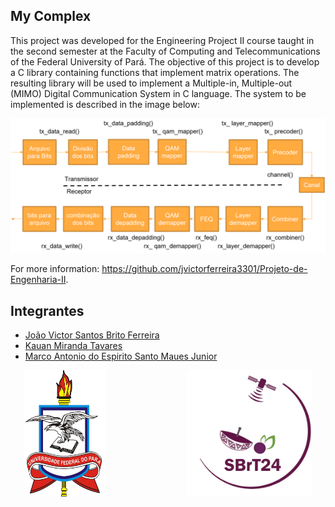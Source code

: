 ## My Complex

This project was developed for the Engineering Project II course taught in the second semester at the Faculty of Computing and Telecommunications of the Federal University of Pará. The objective of this project is to develop a C library containing functions that implement matrix operations. The resulting library will be used to implement a Multiple-in, Multiple-out (MIMO) Digital Communication System in C language. The system to be implemented is described in the image below:

<img src="mimosystem.png" alt="mimo-implementação">

For more information: https://github.com/jvictorferreira3301/Projeto-de-Engenharia-II.

## Integrantes

- [João Victor Santos Brito Ferreira](https://github.com/jvictorferreira3301) 
- [Kauan Miranda Tavares](https://github.com/kkauanjjk)
- [Marco Antonio do Espirito Santo Maues Junior](https://github.com/Mauesjr)

<div style="display: flex; justify-content: center;">
  <div style="display: flex; gap: 130px;">
    <img src="ufpa.png" alt="UFPA's logo" style="width: 130px;">
    <img src="logo.png" alt="SBRT 2024 logo" style="width: 200px;">
  </div>
</div>




 
